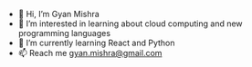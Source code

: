 - 👋 Hi, I’m Gyan Mishra
- 👀 I’m interested in learning about cloud computing and new programming languages
- 🌱 I’m currently learning React and Python
- 📫 Reach me gyan.mishra@gmail.com

<!---
mishra-gyan/mishra-gyan is a ✨ special ✨ repository because its `README.md` (this file) appears on your GitHub profile.
You can click the Preview link to take a look at your changes.
--->
